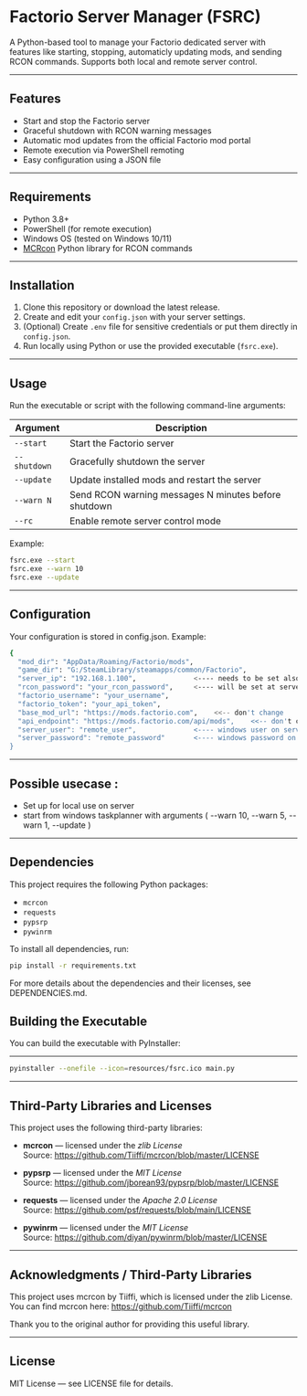 # Factorio Server Manager (FSRC)

A Python-based tool to manage your Factorio dedicated server with features like starting, stopping, automaticly updating mods, and sending RCON commands. Supports both local and remote server control.

---

## Features

- Start and stop the Factorio server
- Graceful shutdown with RCON warning messages
- Automatic mod updates from the official Factorio mod portal
- Remote execution via PowerShell remoting
- Easy configuration using a JSON file

---

## Requirements

- Python 3.8+
- PowerShell (for remote execution)
- Windows OS (tested on Windows 10/11)
- [MCRcon](https://github.com/Tiiffi/mcrcon) Python library for RCON commands

---

## Installation

1. Clone this repository or download the latest release.
2. Create and edit your `config.json` with your server settings.
3. (Optional) Create `.env` file for sensitive credentials or put them directly in `config.json`.
4. Run locally using Python or use the provided executable (`fsrc.exe`).

---

## Usage

Run the executable or script with the following command-line arguments:

| Argument     | Description                                       |
|--------------|-------------------------------------------------|
| `--start`    | Start the Factorio server                         |
| `--shutdown` | Gracefully shutdown the server                    |
| `--update`   | Update installed mods and restart the server     |
| `--warn N`   | Send RCON warning messages N minutes before shutdown |
| `--rc`       | Enable remote server control mode                 |

Example:

```bash
fsrc.exe --start
fsrc.exe --warn 10
fsrc.exe --update
````

---

## Configuration
Your configuration is stored in config.json. Example:

````bash
{
  "mod_dir": "AppData/Roaming/Factorio/mods",
  "game_dir": "G:/SteamLibrary/steamapps/common/Factorio", 
  "server_ip": "192.168.1.100",              <---- needs to be set also in local mode for rcon to work
  "rcon_password": "your_rcon_password",     <---- will be set at server start and used for sending messages
  "factorio_username": "your_username",
  "factorio_token": "your_api_token",
  "base_mod_url": "https://mods.factorio.com",    <<-- don't change
  "api_endpoint": "https://mods.factorio.com/api/mods",    <<-- don't change
  "server_user": "remote_user",              <---- windows user on server (only for --rc)
  "server_password": "remote_password"       <---- windows password on server (only for --rc)
}
````
---

## Possible usecase :

- Set up for local use on server
- start from windows taskplanner with  arguments ( --warn 10, --warn 5, --warn 1, --update )

---

## Dependencies

This project requires the following Python packages:

- `mcrcon`
- `requests`
- `pypsrp`  <!-- für WinRM-Remoteausführung -->
- `pywinrm` 

To install all dependencies, run:

```bash
pip install -r requirements.txt
````
For more details about the dependencies and their licenses, see DEPENDENCIES.md.

## Building the Executable
You can build the executable with PyInstaller:

---

````bash
pyinstaller --onefile --icon=resources/fsrc.ico main.py
````

---

## Third-Party Libraries and Licenses

This project uses the following third-party libraries:

- **mcrcon** — licensed under the *zlib License*  
  Source: https://github.com/Tiiffi/mcrcon/blob/master/LICENSE

- **pypsrp** — licensed under the *MIT License*  
  Source: https://github.com/jborean93/pypsrp/blob/master/LICENSE

- **requests** — licensed under the *Apache 2.0 License*  
  Source: https://github.com/psf/requests/blob/main/LICENSE

- **pywinrm** — licensed under the *MIT License*  
  Source: https://github.com/diyan/pywinrm/blob/master/LICENSE

---

## Acknowledgments / Third-Party Libraries
This project uses mcrcon by Tiiffi, which is licensed under the zlib License.
You can find mcrcon here: https://github.com/Tiiffi/mcrcon

Thank you to the original author for providing this useful library.

---

## License
MIT License — see LICENSE file for details.








